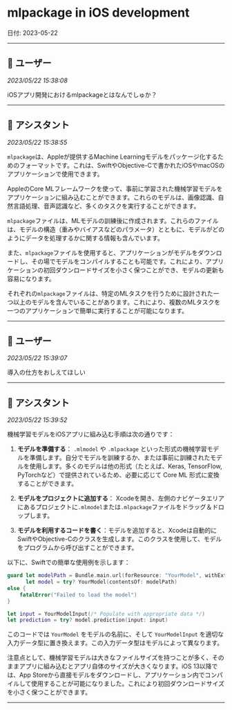 # mlpackage in iOS development

日付: 2023-05-22

---

## 👤 ユーザー
*2023/05/22 15:38:08*

iOSアプリ開発におけるmlpackageとはなんでしゅか？

---

## 🤖 アシスタント
*2023/05/22 15:38:55*

`mlpackage`は、Appleが提供するMachine Learningモデルをパッケージ化するためのフォーマットです。これは、SwiftやObjective-Cで書かれたiOSやmacOSのアプリケーションで使用できます。

AppleのCore MLフレームワークを使って、事前に学習された機械学習モデルをアプリケーションに組み込むことができます。これらのモデルは、画像認識、自然言語処理、音声認識など、多くのタスクを実行することができます。

`mlpackage`ファイルは、MLモデルの訓練後に作成されます。これらのファイルは、モデルの構造（重みやバイアスなどのパラメータ）とともに、モデルがどのようにデータを処理するかに関する情報も含んでいます。

また、`mlpackage`ファイルを使用すると、アプリケーションがモデルをダウンロードし、その場でモデルをコンパイルすることも可能です。これにより、アプリケーションの初回ダウンロードサイズを小さく保つことができ、モデルの更新も容易になります。

それぞれの`mlpackage`ファイルは、特定のMLタスクを行うために設計された一つ以上のモデルを含んでいることがあります。これにより、複数のMLタスクを一つのアプリケーションで簡単に実行することが可能になります。

---

## 👤 ユーザー
*2023/05/22 15:39:07*

導入の仕方をおしえてほしい

---

## 🤖 アシスタント
*2023/05/22 15:39:52*

機械学習モデルをiOSアプリに組み込む手順は次の通りです：

1. **モデルを準備する**： `.mlmodel` や `.mlpackage` といった形式の機械学習モデルを準備します。自分でモデルを訓練するか、または事前に訓練されたモデルを使用します。多くのモデルは他の形式（たとえば、Keras, TensorFlow, PyTorchなど）で提供されているため、必要に応じて Core ML 形式に変換することができます。

2. **モデルをプロジェクトに追加する**： Xcodeを開き、左側のナビゲータエリアにあるプロジェクトに`.mlmodel`または`.mlpackage`ファイルをドラッグ＆ドロップします。

3. **モデルを利用するコードを書く**：モデルを追加すると、Xcodeは自動的にSwiftやObjective-Cのクラスを生成します。このクラスを使用して、モデルをプログラムから呼び出すことができます。

以下に、Swiftでの簡単な使用例を示します：

```swift
guard let modelPath = Bundle.main.url(forResource: "YourModel", withExtension: "mlpackage"),
      let model = try? YourModel(contentsOf: modelPath)
else {
    fatalError("Failed to load the model")
}

let input = YourModelInput(/* Populate with appropriate data */)
let prediction = try? model.prediction(input: input)
```

このコードでは `YourModel` をモデルの名前に、そして `YourModelInput` を適切な入力データ型に置き換えます。この入力データ型はモデルによって異なります。

注意点として、機械学習モデルは大きなファイルサイズを持つことが多く、そのままアプリに組み込むとアプリ自体のサイズが大きくなります。iOS 13以降では、App Storeから直接モデルをダウンロードし、アプリケーション内でコンパイルして使用することが可能になりました。これにより初回ダウンロードサイズを小さく保つことができます。

---
